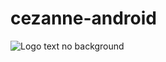 # cezanne-android
![Logo   text no background](https://github.com/Tweener/cezanne-android/assets/596985/06e1114a-2dae-4e66-bb6b-7c84a32e9f9b)
